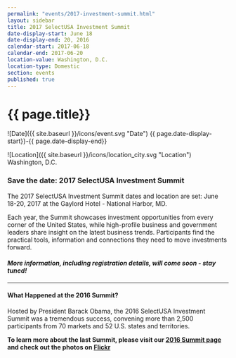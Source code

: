 ```yaml
---
permalink: "events/2017-investment-summit.html"
layout: sidebar
title: 2017 SelectUSA Investment Summit
date-display-start: June 18
date-display-end: 20, 2016
calendar-start: 2017-06-18
calendar-end: 2017-06-20
location-value: Washington, D.C.
location-type: Domestic
section: events
published: true
---
```


# {{ page.title}}

![Date]({{ site.baseurl }}/icons/event.svg "Date") {{ page.date-display-start}}-{{ page.date-display-end}}

![Location]({{ site.baseurl }}/icons/location_city.svg "Location") Washington, D.C.

### Save the date: 2017 SelectUSA Investment Summit

The 2017 SelectUSA Investment Summit dates and location are set: June 18-20, 2017 at the Gaylord Hotel - National Harbor, MD. 

Each year, the Summit showcases investment opportunities from every corner of the United States, while high-profile business and government leaders share insight on the latest business trends. Participants find the practical tools, information and connections they need to move investments forward.

#### _More information, including registration details, will come soon - stay tuned!_

---

#### What Happened at the 2016 Summit?

Hosted by President Barack Obama, the 2016 SelectUSA Investment Summit was a tremendous success, convening more than 2,500 participants from 70 markets and 52 U.S. states and territories.

**To learn more about the last Summit, please visit our [2016 Summit page](https://www.selectusa.gov/selectusa-summit) and check out the photos on [Flickr](https://www.flickr.com/photos/selectusa/albums)**
